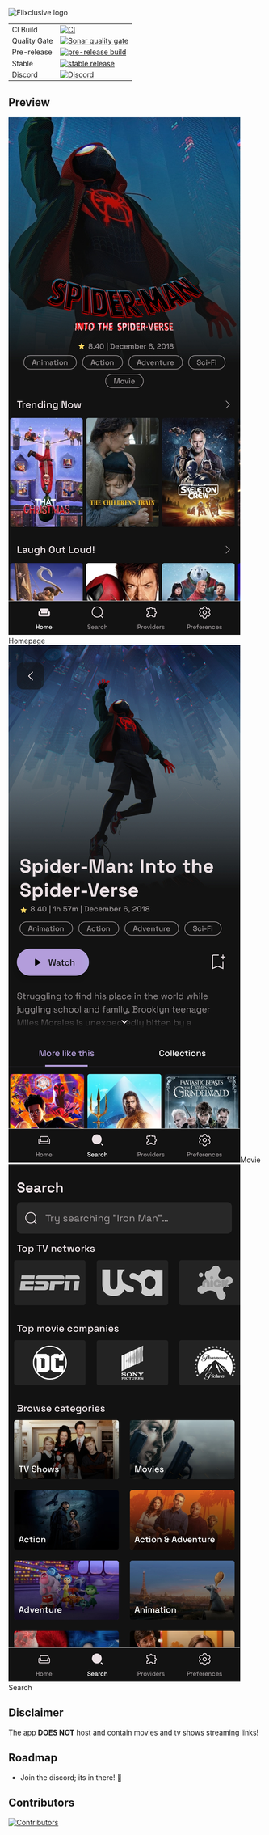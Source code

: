 ![Flixclusive logo](https://i.imgur.com/tizcKbi.png)

<div>
  <table>
    <tr>
      <td>CI Build</td>
      <td><a href="https://github.com/flixclusiveorg/Flixclusive/actions/workflows/Build.yml"><img src="https://img.shields.io/github/actions/workflow/status/flixclusiveorg/Flixclusive/Build.yml?label=CI+Build&style=for-the-badge" alt="CI"></a></td>
    </tr>
    <tr>
      <td>Quality Gate</td>
      <td><a href="https://sonarcloud.io/summary/overall?id=flixclusiveorg_Flixclusive"><img src="https://img.shields.io/sonar/quality_gate/flixclusiveorg_Flixclusive?server=https%3A%2F%2Fsonarcloud.io&style=for-the-badge" alt="Sonar quality gate"></a></td>
    </tr>
    <tr>
      <td>Pre-release</td>
      <td><a href="https://github.com/flixclusiveorg/Flixclusive/releases/pre-release"><img src="https://img.shields.io/github/downloads/flixclusiveorg/Flixclusive/pre-release/total?style=for-the-badge" alt="pre-release build"></a></td>
    </tr>
    <tr>
      <td>Stable</td>
      <td><a href="https://github.com/flixclusiveorg/Flixclusive/releases/latest"><img src="https://img.shields.io/github/downloads/flixclusiveorg/Flixclusive/latest/total?style=for-the-badge" alt="stable release"></a></td>
    </tr>
    <tr>
      <td>Discord</td>
      <td><a href="https://discord.gg/7yPSPveReu"><img src="https://img.shields.io/discord/1255770492049162240?label=discord&labelColor=7289da&color=2c2f33&style=for-the-badge" alt="Discord"></a></td>
    </tr>
  </table>
</div>

## Preview

![Homepage](./docs/images/homepage.jpg)<label>Homepage</label>
![Movie](./docs/images/movie.jpg)<label>Movie</label>
![Search](./docs/images/search.jpg)<label>Search</label>

## Disclaimer
The app **DOES NOT** host and contain movies and tv shows streaming links!

## Roadmap
- Join the discord; its in there! 🥦

## Contributors
<a href="https://github.com/flixclusiveorg/Flixclusive/graphs/contributors">
  <img width="80" src="https://contrib.rocks/image?repo=flixclusiveorg/Flixclusive"  alt="Contributors"/>
</a>
